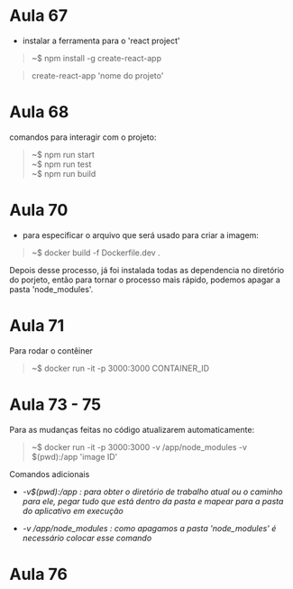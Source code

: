 # Aula 67

- instalar a ferramenta para o 'react project'

> ~$ npm install -g create-react-app

> create-react-app 'nome do projeto'

# Aula 68

comandos para interagir com o projeto:

> ~$ npm run start  
> ~$ npm run test  
> ~$ npm run build  

# Aula 70

- para especificar o arquivo que será usado para criar a imagem:

> ~$ docker build -f Dockerfile.dev .

Depois desse processo, já foi instalada todas as dependencia no diretório do porjeto, então para tornar o processo mais rápido, podemos apagar a pasta 'node_modules'.

# Aula 71 

Para rodar o contêiner 

> ~$ docker run -it -p 3000:3000 CONTAINER_ID

# Aula 73 - 75

Para as mudanças feitas no código atualizarem automaticamente:

> ~$ docker run -it -p 3000:3000 -v /app/node_modules -v $(pwd):/app 'image ID'

Comandos adicionais

- _-v$(pwd):/app : para obter o diretório de trabalho atual ou o caminho para ele, pegar tudo que está dentro da pasta e mapear para a pasta do aplicativo em execução_

- _-v /app/node_modules : como apagamos a pasta 'node_modules' é necessário colocar esse comando_

# Aula 76